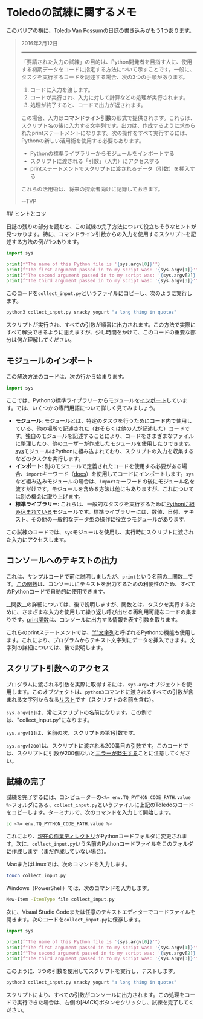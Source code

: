 # Toledoの試練に関するメモ

このバリアの横に、Toledo Van Possumの日誌の書き込みがもう1つあります。

<blockquote>
2016年2月12日
<hr/>
<p>
「要請された入力の試練」の目的は、Python開発者を目指す人に、使用する初期データをコードに指定する方法について示すことです。一般に、タスクを実行するコードを記述する場合、次の3つの手順があります。
</p>
<ol>
<li>コードに入力を渡します。</li>
<li>コードが実行され、入力に対して計算などの処理が実行されます。</li>
<li>処理が終了すると、コードで出力が返されます。</li>
</ol>
<p>
この場合、入力は<b>コマンドライン引数</b>の形式で提供されます。これらは、スクリプト名の後に入力する文字列です。出力は、作成するように求められたprintステートメントになります。次の操作をすべて実行するには、Pythonの新しい活用術を使用する必要もあります。
</p>
<ul>
<li>Pythonの標準ライブラリーからモジュールをインポートする</li>
<li>スクリプトに渡される「引数」（入力）にアクセスする</li>
<li>printステートメントでスクリプトに渡されるデータ（引数）を挿入する</li>
</ul>
<p>
これらの活用術は、将来の探索者向けに記録しておきます。
</p>
<p>
--TVP
</p>
</blockquote>
## ヒントとコツ

日誌の残りの部分を読むと、この試練の完了方法について役立ちそうなヒントが見つかります。特に、コマンドライン引数からの入力を使用するスクリプトを記述する方法の例が1つあります。

```python
import sys

print(f"The name of this Python file is '{sys.argv[0]}'")
print(f"The first argument passed in to my script was: '{sys.argv[1]}'")
print(f"The second argument passed in to my script was: '{sys.argv[2]}'")
print(f"The third argument passed in to my script was: '{sys.argv[3]}'")
```

このコードを`collect_input.py`というファイルにコピーし、次のように実行します。

```bash
python3 collect_input.py snacky yogurt "a long thing in quotes"
```

スクリプトが実行され、すべての引数が順番に出力されます。この方法で実際にすべて解決できるように思えますが、少し時間をかけて、このコードの重要な部分は何か理解してください。

## モジュールのインポート

この解決方法のコードは、次の行から始まります。

```python
import sys
```

ここでは、Pythonの標準ライブラリーからモジュールを[インポート](https://docs.python.org/3/reference/import.html)しています。では、いくつかの専門用語について詳しく見てみましょう。

* __モジュール__: モジュールとは、特定のタスクを行うためにコード内で使用している、他の場所で記述された（おそらくは他の人が記述した）コードです。独自のモジュールを記述することにより、コードをさまざまなファイルに整理したり、他のユーザーが作成したモジュールを使用したりできます。[sys](https://docs.python.org/3/library/sys.html)モジュールはPythonに組み込まれており、スクリプトの入力を収集するなどのタスクを実行します。
* __インポート__: 別のモジュールで定義されたコードを使用する必要がある場合、`import`キーワード（[docs](https://docs.python.org/3/reference/import.html)）を使用してコードにインポートします。`sys`など組み込みモジュールの場合は、`import`キーワードの後にモジュール名を渡すだけです。モジュールを含める方法は他にもありますが、これについては別の機会に取り上げます。
* __標準ライブラリー__: これらは、一般的なタスクを実行するために[Pythonに組み込まれている](https://docs.python.org/3/library/)モジュールです。標準ライブラリーには、数値、日付、テキスト、その他の一般的なデータ型の操作に役立つモジュールがあります。

この試練のコードでは、`sys`モジュールを使用し、実行時にスクリプトに渡された入力にアクセスします。

## コンソールへのテキストの出力

これは、サンプルコードで前に説明しましたが、`print`という名前の__関数__です。[この関数](https://docs.python.org/3/tutorial/inputoutput.html)は、コンソールにテキストを出力するための利便性のため、すべてのPythonコードで自動的に使用できます。

__関数__の詳細については、後で説明しますが、関数とは、タスクを実行するために、さまざまな入力を使用して繰り返し呼び出せる再利用可能なコードの集まりです。[print関数](https://docs.python.org/3/library/functions.html#print)は、コンソールに出力する情報を表す引数を取ります。

これらのprintステートメントでは、["f"文字列](https://docs.python.org/3/tutorial/inputoutput.html#tut-f-strings)と呼ばれるPythonの機能も使用します。これにより、プログラムからテキスト文字列にデータを挿入できます。文字列の詳細については、後で説明します。

## スクリプト引数へのアクセス

プログラムに渡される引数を実際に取得するには、`sys.argv`オブジェクトを使用します。このオブジェクトは、`python3`コマンドに渡されるすべての引数が含まれる文字列からなる[リスト](https://www.w3schools.com/python/python_lists.asp)です（スクリプトの名前を含む）。

`sys.argv[0]`は、常にスクリプトの名前になります。この例では、"collect_input.py"になります。

`sys.argv[1]`は、名前の次、スクリプトの第1引数です。

`sys.argv[200]`は、スクリプトに渡される200番目の引数です。このコードでは、スクリプトに引数が200個ないと[エラーが発生する](https://docs.python.org/3/tutorial/errors.html)ことに注意してください。

## 試練の完了

試練を完了するには、コンピューターの`<%= env.TQ_PYTHON_CODE_PATH.value %>`フォルダにある、`collect_input.py`というファイルに上記のToledoのコードをコピーします。ターミナルで、次のコマンドを入力して開始します。

```bash
cd <%= env.TQ_PYTHON_CODE_PATH.value %>
```

これにより、[現在の作業ディレクトリ](https://en.wikipedia.org/wiki/Working_directory)がPythonコードフォルダに変更されます。次に、`collect_input.py`いう名前のPythonコードファイルをこのフォルダに作成します（まだ作成していない場合）。

MacまたはLinuxでは、次のコマンドを入力します。

```bash
touch collect_input.py
```

Windows（PowerShell）では、次のコマンドを入力します。

```bash
New-Item -ItemType file collect_input.py
```

次に、Visual Studio Codeまたは任意のテキストエディターでコードファイルを開きます。次のコードを`collect_input.py`に保存します。

```python
import sys

print(f"The name of this Python file is '{sys.argv[0]}'")
print(f"The first argument passed in to my script was: '{sys.argv[1]}'")
print(f"The second argument passed in to my script was: '{sys.argv[2]}'")
print(f"The third argument passed in to my script was: '{sys.argv[3]}'")
```

このように、3つの引数を使用してスクリプトを実行し、テストします。

```bash
python3 collect_input.py snacky yogurt "a long thing in quotes"
```

スクリプトにより、すべての引数がコンソールに出力されます。この処理をコードで実行できた場合は、右側の[*HACK*]ボタンをクリックし、試練を完了してください。